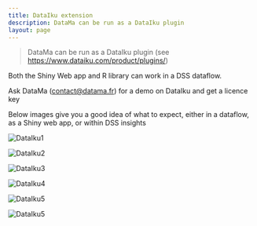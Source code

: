 ```yaml
---
title: DataIku extension
description: DataMa can be run as a DataIku plugin
layout: page
---
```


> DataMa can be run as a DataIku plugin (see https://www.dataiku.com/product/plugins/)

Both the Shiny Web app and R library can work in a DSS dataflow.

Ask DataMa (contact@datama.fr) for a demo on DataIku and get a licence key

Below images give you a good idea of what to expect, either in a dataflow, as a Shiny web app, or within DSS insights

![DataIku1]({{site.url}}{{site.baseurl}}/core_app/header/create_new_use_case/extensions/images/Cap0-1536x798.png)

![DataIku2]({{site.url}}{{site.baseurl}}/core_app/header/create_new_use_case/extensions/images/Cap1-1536x772.png)

![DataIku3]({{site.url}}{{site.baseurl}}/core_app/header/create_new_use_case/extensions/images/Cap2-1536x772.png)

![DataIku4]({{site.url}}{{site.baseurl}}/core_app/header/create_new_use_case/extensions/images/Cap4-1536x772.png)

![DataIku5]({{site.url}}{{site.baseurl}}/core_app/header/create_new_use_case/extensions/images/Cap5-1536x772.png)

![DataIku5]({{site.url}}{{site.baseurl}}/core_app/header/create_new_use_case/extensions/images/Cap6-1536x772.png)
